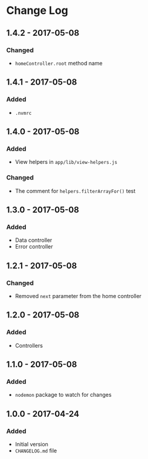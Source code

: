 # Change Log

## 1.4.2 - 2017-05-08

### Changed

- `homeController.root` method name

## 1.4.1 - 2017-05-08

### Added

- `.nvmrc`

## 1.4.0 - 2017-05-08

### Added

- View helpers in `app/lib/view-helpers.js`

### Changed

- The comment for `helpers.filterArrayFor()` test

## 1.3.0 - 2017-05-08

### Added

- Data controller
- Error controller

## 1.2.1 - 2017-05-08

### Changed

- Removed `next` parameter from the home controller

## 1.2.0 - 2017-05-08

### Added

- Controllers

## 1.1.0 - 2017-05-08

### Added

- `nodemon` package to watch for changes

## 1.0.0 - 2017-04-24

### Added

- Initial version
- `CHANGELOG.md` file
